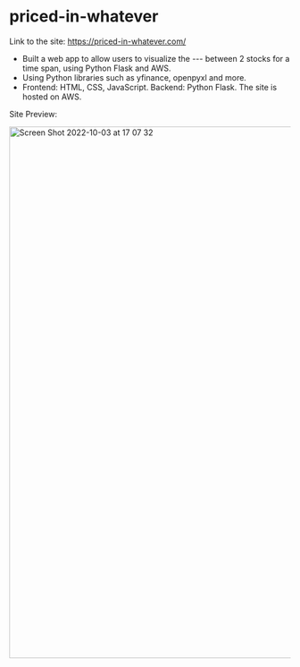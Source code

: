 # priced-in-whatever


Link to the site: https://priced-in-whatever.com/


-	Built a web app to allow users to visualize the --- between 2 stocks for a time span, using Python Flask and AWS.
-	Using Python libraries such as yfinance, openpyxl and more.
-	Frontend: HTML, CSS, JavaScript. Backend: Python Flask. The site is hosted on AWS.

Site Preview:

<img width="950" alt="Screen Shot 2022-10-03 at 17 07 32" src="https://user-images.githubusercontent.com/95490556/193598178-60366faa-56bd-4266-b415-fd5b7915662a.png">
